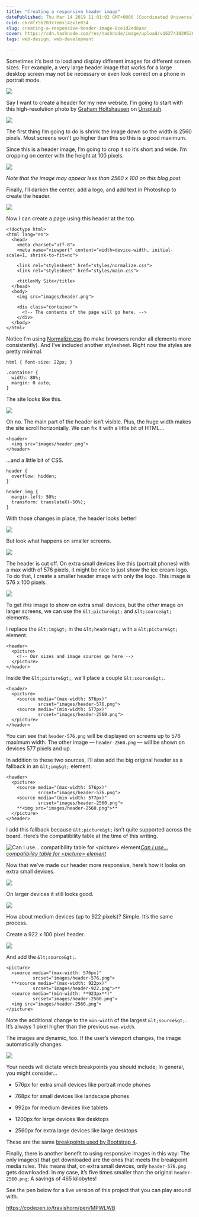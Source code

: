 ```yaml
---
title: "Creating a responsive header image"
datePublished: Thu Mar 14 2019 11:01:02 GMT+0000 (Coordinated Universal Time)
cuid: ckrmfr5b203r7ems14zxle834
slug: creating-a-responsive-header-image-8ce1d2ed8a4c
cover: https://cdn.hashnode.com/res/hashnode/image/upload/v1627410295281/D12mIhh7P.png
tags: web-design, web-development

---
```



Sometimes it’s best to load and display different images for different screen sizes. For example, a very large header image that works for a large desktop screen may not be necessary or even look correct on a phone in portrait mode.

![](https://cdn.hashnode.com/res/hashnode/image/upload/v1627410267456/GWw8uYX3h.png)

Say I want to create a header for my new website. I’m going to start with this high-resolution photo by [Graham Holtshausen](https://unsplash.com/photos/fUnfEz3VLv4?utm_source=unsplash&utm_medium=referral&utm_content=creditCopyText) on [Unsplash](https://unsplash.com/?utm_source=unsplash&utm_medium=referral&utm_content=creditCopyText).

![](https://cdn.hashnode.com/res/hashnode/image/upload/v1627410270339/ToasdUsf5.jpeg)

The first thing I’m going to do is shrink the image down so the width is 2560 pixels. Most screens won’t go higher than this so this is a good maximum.

Since this is a header image, I’m going to crop it so it’s short and wide. I’m cropping on center with the height at 100 pixels.

![](https://cdn.hashnode.com/res/hashnode/image/upload/v1627410273192/gvAMp-H08.png)

*Note that the image may appear less than 2560 x 100 on this blog post.*

Finally, I’ll darken the center, add a logo, and add text in Photoshop to create the header.

![](https://cdn.hashnode.com/res/hashnode/image/upload/v1627410275263/4-ufESE1P.png)

Now I can create a page using this header at the top.

```
<!doctype html>
<html lang="en">
  <head>
    <meta charset="utf-8">
    <meta name="viewport" content="width=device-width, initial-scale=1, shrink-to-fit=no">

    <link rel="stylesheet" href="styles/normalize.css">
    <link rel="stylesheet" href="styles/main.css">

    <title>My Site</title>
  </head>
  <body>
    <img src="images/header.png">

    <div class="container">
      <!-- The contents of the page will go here. -->
    </div>
  </body>
</html>
```


Notice I’m using [Normalize.css](https://necolas.github.io/normalize.css/) (to make browsers render all elements more consistently). And I’ve included another stylesheet. Right now the styles are pretty minimal.

```
html { font-size: 22px; }

.container {
  width: 80%;
  margin: 0 auto;
}
```


The site looks like this.

![](https://cdn.hashnode.com/res/hashnode/image/upload/v1627410277443/AAzs7McDj.png)

Oh no. The main part of the header isn’t visible. Plus, the huge width makes the site scroll horizontally. We can fix it with a little bit of HTML…

```
<header>
  <img src="images/header.png">
</header>
```


…and a little bit of CSS.

```
header {
  overflow: hidden;
}

header img {
  margin-left: 50%;
  transform: translateX(-50%);
}
```


With those changes in place, the header looks better!

![](https://cdn.hashnode.com/res/hashnode/image/upload/v1627410279317/1apjtwN7z.png)

But look what happens on smaller screens.

![](https://cdn.hashnode.com/res/hashnode/image/upload/v1627410281437/Ps3rEpvyn.png)

The header is cut off. On extra small devices like this (portrait phones) with a max width of 576 pixels, it might be nice to just show the ice cream logo. To do that, I create a smaller header image with only the logo. This image is 576 x 100 pixels.

![](https://cdn.hashnode.com/res/hashnode/image/upload/v1627410283132/UPicdatP3.png)

To get *this* image to show on extra small devices, but the *other* image on larger screens, we can use the `&lt;picture&gt;` and `&lt;source&gt;` elements.

I replace the `&lt;img&gt;` in the `&lt;header&gt;` with a `&lt;picture&gt;` element.

```
<header>
  <picture>
    <!-- Our sizes and image sources go here -->
  </picture>
</header>
```


Inside the `&lt;picture&gt;`, we’ll place a couple `&lt;sources&gt;`.

```
<header>
  <picture>
    <source media="(max-width: 576px)"
            srcset="images/header-576.png">
    <source media="(min-width: 577px)"
            srcset="images/header-2560.png">
  </picture>
</header>
```


You can see that `header-576.png` will be displayed on screens up to 576 maximum width. The other image — `header-2560.png` — will be shown on devices 577 pixels and up.

In addition to these two sources, I’ll also add the big original header as a fallback in an `&lt;img&gt;` element.

```
<header>
  <picture>
    <source media="(max-width: 576px)"
            srcset="images/header-576.png">
    <source media="(min-width: 577px)"
            srcset="images/header-2560.png">
    **<img src="images/header-2560.png">**
  </picture>
</header>
```


I add this fallback because `&lt;picture&gt;` isn’t quite supported across the board. Here’s the compatibility table at the time of this writing.

![[Can I use… compatibility table for &lt;picture&gt; element](https://cdn.hashnode.com/res/hashnode/image/upload/v1627410284591/YImxvRHa2.html)](https://cdn-images-1.medium.com/max/2508/1*Ix6ozcuhu5k0I7NFIvXQKQ.png)*[Can I use… compatibility table for &lt;picture&gt; element](https://caniuse.com/#feat=picture)*

Now that we’ve made our header more responsive, here’s how it looks on extra small devices.

![](https://cdn.hashnode.com/res/hashnode/image/upload/v1627410286056/T5SJwEBaD.png)

On larger devices it still looks good.

![](https://cdn.hashnode.com/res/hashnode/image/upload/v1627410287660/XnXhL0eX5.png)

How about medium devices (up to 922 pixels)? Simple. It’s the same process.

Create a 922 x 100 pixel header.

![](https://cdn.hashnode.com/res/hashnode/image/upload/v1627410289669/AYpNlMdXl.png)

And add the `&lt;source&gt;`.

```
<picture>
  <source media="(max-width: 576px)"
          srcset="images/header-576.png">
  **<source media="(max-width: 922px)"
          srcset="images/header-922.png">**
  <source media="(min-width: **923px**)"
          srcset="images/header-2560.png">
  <img src="images/header-2560.png">
</picture>
```


Note the additional change to the `min-width` of the largest `&lt;source&gt;`. It’s always 1 pixel higher than the previous `max-width`.

The images are dynamic, too. If the user’s viewport changes, the image automatically changes.

![](https://cdn.hashnode.com/res/hashnode/image/upload/v1627410292053/ulF01f1Xw.gif)

Your needs will dictate which breakpoints you should include; In general, you might consider…

* 576px for extra small devices like portrait mode phones

* 768px for small devices like landscape phones

* 992px for medium devices like tablets

* 1200px for large devices like desktops

* 2560px for extra large devices like large desktops

These are the same [breakpoints used by Bootstrap 4](http://getbootstrap.com/docs/4.1/layout/overview/#responsive-breakpoints).

Finally, there is another benefit to using responsive images in this way: The only image(s) that get downloaded are the ones that meets the breakpoint media rules. This means that, on extra small devices, only `header-576.png` gets downloaded. In my case, it’s five times smaller than the original `header-2560.png`; A savings of 465 kilobytes!

See the pen below for a live version of this project that you can play around with.

https://codepen.io/travishorn/pen/MPWLWB